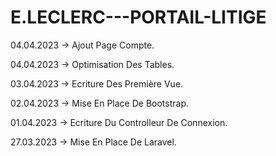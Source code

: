 # E.LECLERC---PORTAIL-LITIGE

04.04.2023 -> Ajout Page Compte.

04.04.2023 -> Optimisation Des Tables.

03.04.2023 -> Ecriture Des Première Vue.

02.04.2023 -> Mise En Place De Bootstrap.

01.04.2023 -> Ecriture Du Controlleur De Connexion.

27.03.2023 -> Mise En Place De Laravel.
